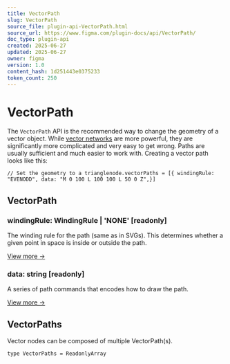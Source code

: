```yaml
---
title: VectorPath
slug: VectorPath
source_file: plugin-api-VectorPath.html
source_url: https://www.figma.com/plugin-docs/api/VectorPath/
doc_type: plugin-api
created: 2025-06-27
updated: 2025-06-27
owner: figma
version: 1.0
content_hash: 1d251443e0375233
token_count: 250
---
```

# VectorPath

The `VectorPath` API is the recommended way to change the geometry of a vector object. While [vector networks](/plugin-docs/api/VectorNetwork/)
 are more powerful, they are significantly more complicated and very easy to get wrong. Paths are usually sufficient and much easier to work with. Creating a vector path looks like this:

```
// Set the geometry to a trianglenode.vectorPaths = [{ windingRule: "EVENODD", data: "M 0 100 L 100 100 L 50 0 Z",}]
```

## VectorPath

### windingRule: WindingRule | 'NONE' [readonly]

The winding rule for the path (same as in SVGs). This determines whether a given point in space is inside or outside the path.

[View more →](/plugin-docs/api/properties/VectorPath-windingrule/)

### data: string [readonly]

A series of path commands that encodes how to draw the path.

[View more →](/plugin-docs/api/properties/VectorPath-data/)

## VectorPaths

Vector nodes can be composed of multiple VectorPath(s).

```
type VectorPaths = ReadonlyArray
```